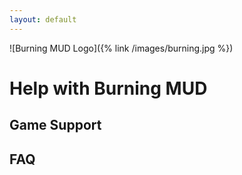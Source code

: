 ```yaml
---
layout: default
---
```

![Burning MUD Logo]({% link /images/burning.jpg %})

# Help with Burning MUD

## Game Support

## FAQ

